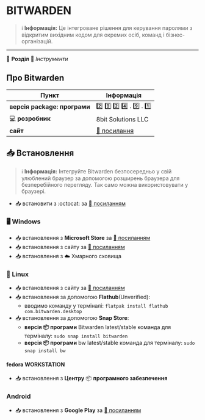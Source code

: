 # BITWARDEN


> :information_source: **Інформація:** Це інтегроване рішення для керування паролями з відкритим вихідним кодом для окремих осіб, команд і бізнес-організацій.

---

:open_file_folder: **Розділ** :toolbox: *Інструменти*

## Про Bitwarden

| Пункт | Інформація |
| -------------- | --------------- |
| **версія package: програми** | :two: :zero: :two: :four: . :nine: . :one: |
| :computer: **розробник** | 8bit Solutions LLC |
| **сайт** | [:link: посилання](https://bitwarden.com) |

## :inbox_tray: Встановлення

> :information_source: **Інформація:** Інтегруйте Bitwarden безпосередньо у свій улюблений браузер за допомогою розширень браузера для безперебійного перегляду. Так само можна використовувати у браузері.

- :inbox_tray: встановити з :octocat: за [:link: посиланням](https://github.com/bitwarden/clients/releases)

### :desktop_computer: Windows

- :inbox_tray: встановлення з **Microsoft Store** за [:link: посиланням](https://apps.microsoft.com/store/detail/bitwarden/9PJSDV0VPK04?hl=en-us&gl=us)
- :inbox_tray: встановлення з сайту за [:link: посиланням](https://bitwarden.com/download/)
- :inbox_tray: встановлення з :cloud: Хмарного сховища

### :penguin: Linux

- :inbox_tray: встановлення з сайту за [:link: посиланням](https://bitwarden.com/download/)
- :inbox_tray: встановлення за допомогою **Flathub**(Unverified):
  - вводимо команду у терміналі: `flatpak install flathub com.bitwarden.desktop`
- :inbox_tray: встановлення за допомогою **Snap Store**:
  - **версія :package: програми** Bitwarden latest/stable команда для терміналу: `sudo snap install bitwarden`
  - **версія :package: програми** bw latest/stable команда для терміналу: `sudo snap install bw`

#### fedora WORKSTATION

- :inbox_tray: встановлення з **Центру** :package: **програмного забезпечення**

### Android

- :inbox_tray: встановлення з **Google Play** за [:link: посиланням](https://play.google.com/store/apps/details?id=com.x8bit.bitwarden&hl=en_US)
